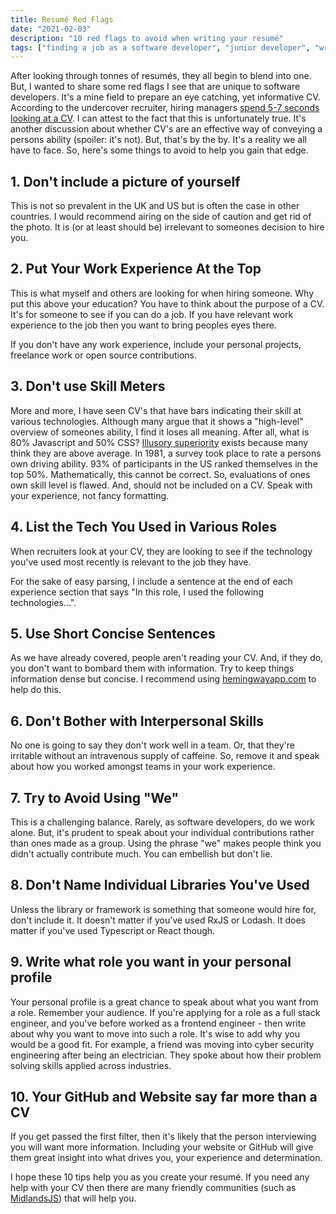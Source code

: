 ```yaml
---
title: Resumé Red Flags
date: "2021-02-03"
description: "10 red flags to avoid when writing your resumé"
tags: ["finding a job as a software developer", "junior developer", "writing a resume", "writing a cv", "resume", "cv"]
---
```


After looking through tonnes of resumés, they all begin to blend into one. But, I wanted to share some red flags I see that are unique to software developers. It's a mine field to prepare an eye catching, yet informative CV. According to the undercover recruiter, hiring managers [spend 5-7 seconds looking at a CV](https://theundercoverrecruiter.com/infographic-recruiters-spend-5-7-seconds-reading-your-cv/). I can attest to the fact that this is unfortunately true.
It's another discussion about whether CV's are an effective way of conveying a persons ability (spoiler: it's not). But, that's by the by. It's a reality we all have to face. So, here's some things to avoid to help you gain that edge.


## 1. Don't include a picture of yourself
This is not so prevalent in the UK and US but is often the case in other countries. I would recommend airing on the side of caution and get rid of the photo. It is (or at least should be) irrelevant to someones decision to hire you.

## 2. Put Your Work Experience At the Top
This is what myself and others are looking for when hiring someone. Why put this above your education? You have to think about the purpose of a CV. It's for someone to see if you can do a job. If you have relevant work experience to the job then you want to bring peoples eyes there.

If you don't have any work experience, include your personal projects, freelance work or open source contributions.

## 3. Don't use Skill Meters
More and more, I have seen CV's that have bars indicating their skill at various technologies. Although many argue that it shows a "high-level" overview of someones ability, I find it loses all meaning. After all, what is 80% Javascript and 50% CSS?
[Illusory superiority](https://en.wikipedia.org/wiki/Illusory_superiority) exists because many think they are above average. In 1981, a survey took place to rate a persons own driving ability. 93% of participants in the US ranked themselves in the top 50%. Mathematically, this cannot be correct. So, evaluations of ones own skill level is flawed. And, should not be included on a CV. Speak with your experience, not fancy formatting.

## 4. List the Tech You Used in Various Roles
When recruiters look at your CV, they are looking to see if the technology you've used most recently is relevant to the job they have.

For the sake of easy parsing, I include a sentence at the end of each experience section that says "In this role, I used the following technologies...".

## 5. Use Short Concise Sentences
As we have already covered, people aren't reading your CV. And, if they do, you don't want to bombard them with information. Try to keep things information dense but concise. I recommend using [hemingwayapp.com](hemingwayapp.com) to help do this.

## 6. Don't Bother with Interpersonal Skills
No one is going to say they don't work well in a team. Or, that they're irritable without an intravenous supply of caffeine. So, remove it and speak about how you worked amongst teams in your work experience.

## 7. Try to Avoid Using "We"
This is a challenging balance. Rarely, as software developers, do we work alone. But, it's prudent to speak about your individual contributions rather than ones made as a group. Using the phrase "we" makes people think you didn't actually contribute much. You can embellish but don't lie.

## 8. Don't Name Individual Libraries You've Used
Unless the library or framework is something that someone would hire for, don't include it. It doesn't matter if you've used RxJS or Lodash. It does matter if you've used Typescript or React though.

## 9. Write what role you want in your personal profile
Your personal profile is a great chance to speak about what you want from a role. Remember your audience. If you're applying for a role as a full stack engineer, and you've before worked as a frontend engineer - then write about why you want to move into such a role. It's wise to add why you would be a good fit. For example, a friend was moving into cyber security engineering after being an electrician. They spoke about how their problem solving skills applied across industries.

## 10. Your GitHub and Website say far more than a CV
If you get passed the first filter, then it's likely that the person interviewing you will want more information. Including your website or GitHub will give them great insight into what drives you, your experience and determination.

I hope these 10 tips help you as you create your resumé. If you need any help with your CV then there are many friendly communities (such as [MidlandsJS](https://midlandsjs.org)) that will help you.

